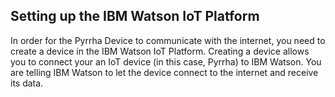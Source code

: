 
## Setting up the IBM Watson IoT Platform
In order for the Pyrrha Device to communicate with the internet, you need to create a device in the IBM Watson IoT Platform. Creating a device allows you to connect your an IoT device (in this case, Pyrrha) to IBM Watson. You are telling IBM Watson to let the device connect to the internet and receive its data.
